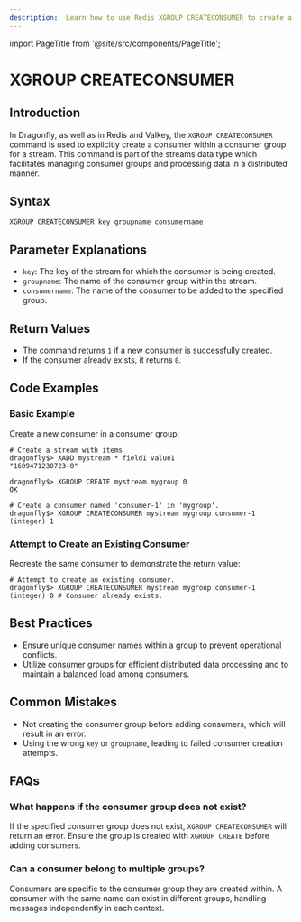 ```yaml
---
description:  Learn how to use Redis XGROUP CREATECONSUMER to create a new consumer in a consumer group.
---
```


import PageTitle from '@site/src/components/PageTitle';

# XGROUP CREATECONSUMER

<PageTitle title="Redis XGROUP CREATECONSUMER Command (Documentation) | Dragonfly" />

## Introduction

In Dragonfly, as well as in Redis and Valkey, the `XGROUP CREATECONSUMER` command is used to explicitly create a consumer within a consumer group for a stream.
This command is part of the streams data type which facilitates managing consumer groups and processing data in a distributed manner.

## Syntax

```shell
XGROUP CREATECONSUMER key groupname consumername
```

## Parameter Explanations

- `key`: The key of the stream for which the consumer is being created.
- `groupname`: The name of the consumer group within the stream.
- `consumername`: The name of the consumer to be added to the specified group.

## Return Values

- The command returns `1` if a new consumer is successfully created.
- If the consumer already exists, it returns `0`.

## Code Examples

### Basic Example

Create a new consumer in a consumer group:

```shell
# Create a stream with items
dragonfly$> XADD mystream * field1 value1
"1609471230723-0"

dragonfly$> XGROUP CREATE mystream mygroup 0
OK

# Create a consumer named 'consumer-1' in 'mygroup'.
dragonfly$> XGROUP CREATECONSUMER mystream mygroup consumer-1
(integer) 1
```

### Attempt to Create an Existing Consumer

Recreate the same consumer to demonstrate the return value:

```shell
# Attempt to create an existing consumer.
dragonfly$> XGROUP CREATECONSUMER mystream mygroup consumer-1
(integer) 0 # Consumer already exists.
```

## Best Practices

- Ensure unique consumer names within a group to prevent operational conflicts.
- Utilize consumer groups for efficient distributed data processing and to maintain a balanced load among consumers.

## Common Mistakes

- Not creating the consumer group before adding consumers, which will result in an error.
- Using the wrong `key` or `groupname`, leading to failed consumer creation attempts.

## FAQs

### What happens if the consumer group does not exist?

If the specified consumer group does not exist, `XGROUP CREATECONSUMER` will return an error. 
Ensure the group is created with `XGROUP CREATE` before adding consumers.

### Can a consumer belong to multiple groups?

Consumers are specific to the consumer group they are created within.
A consumer with the same name can exist in different groups, handling messages independently in each context.